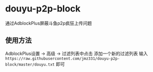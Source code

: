 # douyu-p2p-block
通过AdblockPlus屏蔽斗鱼p2p疯狂上传问题

## 使用方法
AdblockPlus设置 -> 高级 -> 过滤列表中点击 添加一个新的过滤列表
输入 `https://raw.githubusercontent.com/jmz331/douyu-p2p-block/master/douyu.txt` 即可
